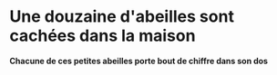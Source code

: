 # Une douzaine d'abeilles sont cachées dans la maison

**Chacune de ces petites abeilles porte bout de chiffre dans son dos**
